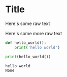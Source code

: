 
# Title

Here's some raw text

Here's some more raw text


```python
def hello_world():
    print('hello world')

print(hello_world())
```

    hello world
    None

